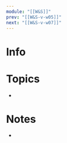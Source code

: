 ```yaml
---
module: "[[W&S]]"
prev: "[[W&S-v-w05]]"
next: "[[W&S-v-w07]]"
---
```



# Info


# Topics
-


# Notes
-
